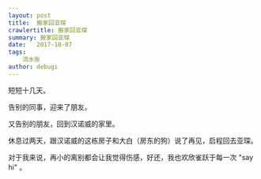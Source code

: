 ```yaml
---
layout: post
title:  搬家回亚琛
crawlertitle: 搬家回亚琛
summary: 搬家回亚琛
date:   2017-10-07
tags:  
    流水账
author: debugi
---
```


短短十几天。  

告别的同事，迎来了朋友。  

又告别的朋友，回到汉诺威的家里。  

休息过两天，跟汉诺威的这栋房子和大白（房东的狗）说了再见，启程回去亚琛。  

对于我来说，再小的离别都会让我觉得伤感，好还，我也欢欣雀跃于每一次 "say hi" 。
